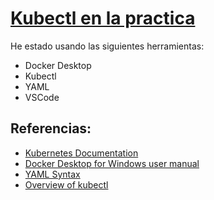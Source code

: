 # [Kubectl en la practica](https://github.com/eduflornet/Kubernetes/tree/main/resources)
He estado usando las siguientes herramientas:

- Docker Desktop
- Kubectl
- YAML 
- VSCode

## Referencias:
- [Kubernetes Documentation](https://kubernetes.io/docs/home/)
- [Docker Desktop for Windows user manual](https://docs.docker.com/desktop/windows/)
- [YAML Syntax](https://docs.ansible.com/ansible/latest/reference_appendices/YAMLSyntax.html)
- [Overview of kubectl](https://kubernetes.io/docs/reference/kubectl/overview/)
